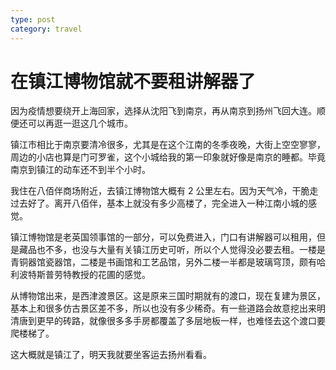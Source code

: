 ```yaml
---
type: post
category: travel
---
```


# 在镇江博物馆就不要租讲解器了

因为疫情想要绕开上海回家，选择从沈阳飞到南京，再从南京到扬州飞回大连。顺便还可以再逛一逛这几个城市。

镇江市相比于南京要清冷很多，尤其是在这个江南的冬季夜晚，大街上空空寥寥，周边的小店也算是门可罗雀，这个小城给我的第一印象就好像是南京的睡都。毕竟南京到镇江的动车还不到半个小时。

我住在八佰伴商场附近，去镇江博物馆大概有 2 公里左右。因为天气冷，干脆走过去好了。离开八佰伴，基本上就没有多少高楼了，完全进入一种江南小城的感觉。

镇江博物馆是老英国领事馆的一部分，可以免费进入，门口有讲解器可以租用，但是藏品也不多，也没与大量有关镇江历史可听，所以个人觉得没必要去租。一楼是青铜器馆瓷器馆，二楼是书画馆和工艺品馆，另外二楼一半都是玻璃穹顶，颇有哈利波特斯普劳特教授的花圃的感觉。

从博物馆出来，是西津渡景区。这是原来三国时期就有的渡口，现在复建为景区，基本上和很多仿古景区差不多，所以也没有多少稀奇。有一些道路会故意挖出来明清唐到更早的砖路，就像很多多手房都覆盖了多层地板一样，也难怪去这个渡口要爬楼梯了。

这大概就是镇江了，明天我就要坐客运去扬州看看。
